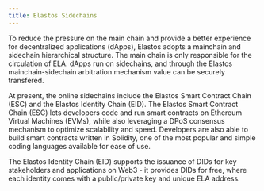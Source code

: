 ```yaml
---
title: Elastos Sidechains
---
```


To reduce the pressure on the main chain and provide a better experience for decentralized applications (dApps), Elastos adopts a mainchain and sidechain hierarchical structure. The main chain is only responsible for the circulation of ELA. dApps run on sidechains, and through the Elastos mainchain-sidechain arbitration mechanism value can be securely transfered.

At present, the online sidechains include the Elastos Smart Contract Chain (ESC) and the Elastos Identity Chain (EID). The Elastos Smart Contract Chain (ESC) lets developers code and run smart contracts on Ethereum Virtual Machines (EVMs), while also leveraging a DPoS consensus mechanism to optimize scalability and speed. Developers are also able to build smart contracts written in Solidity, one of the most popular and simple coding languages available for ease of use.

The Elastos Identity Chain (EID) supports the issuance of DIDs for key stakeholders and applications on Web3 - it provides DIDs for free, where each identity comes with a public/private key and unique ELA address.

